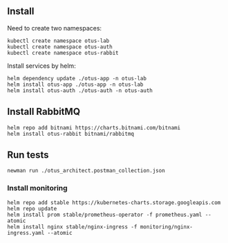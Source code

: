 ## Install

  Need to create two namespaces:

  ```
  kubectl create namespace otus-lab
  kubectl create namespace otus-auth
  kubectl create namespace otus-rabbit
  ```

  Install services by helm:

  ```
  helm dependency update ./otus-app -n otus-lab
  helm install otus-app ./otus-app -n otus-lab
  helm install otus-auth ./otus-auth -n otus-auth
  ```

## Install RabbitMQ

  ```
  helm repo add bitnami https://charts.bitnami.com/bitnami
  helm install otus-rabbit bitnami/rabbitmq
  ```

##  Run tests
  ```
  newman run ./otus_architect.postman_collection.json
  ```

### Install monitoring
  ```
  helm repo add stable https://kubernetes-charts.storage.googleapis.com
  helm repo update
  helm install prom stable/prometheus-operator -f prometheus.yaml --atomic
  helm install nginx stable/nginx-ingress -f monitoring/nginx-ingress.yaml --atomic
  ```
